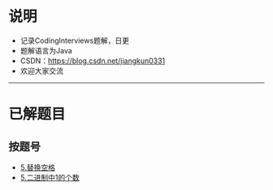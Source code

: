 # 说明 #
- 记录CodingInterviews题解，日更
- 题解语言为Java
- CSDN：https://blog.csdn.net/jiangkun0331
- 欢迎大家交流

-----------------------------------------------------------------

# 已解题目 #

## 按题号 ##
- [5.替换空格](https://github.com/JiangKunZhang/Coding_Interviews/blob/master/CodingInterviews/%245/%245.java)
- [5.二进制中1的个数](https://github.com/JiangKunZhang/Coding_Interviews/blob/master/CodingInterviews/%2415/%2415.java)